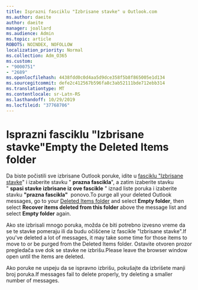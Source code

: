 ```yaml
---
title: Isprazni fasciklu "Izbrisane stavke" u Outlook.com
ms.author: daeite
author: daeite
manager: joallard
ms.audience: Admin
ms.topic: article
ROBOTS: NOINDEX, NOFOLLOW
localization_priority: Normal
ms.collection: Adm_O365
ms.custom:
- "9000751"
- "2689"
ms.openlocfilehash: 4438fdd0c0d4aa5d9dce358f5b8f865005e1d134
ms.sourcegitcommit: defe2c412567b596fa8c3ab52111bde712ebb314
ms.translationtype: MT
ms.contentlocale: sr-Latn-RS
ms.lasthandoff: 10/29/2019
ms.locfileid: "37768706"
---
```

# <a name="empty-the-deleted-items-folder"></a><span data-ttu-id="c7dbb-102">Isprazni fasciklu "Izbrisane stavke"</span><span class="sxs-lookup"><span data-stu-id="c7dbb-102">Empty the Deleted Items folder</span></span>

<span data-ttu-id="c7dbb-103">Da biste počistili sve izbrisane Outlook poruke, idite u [fasciklu "Izbrisane stavke](https://outlook.live.com/mail/deleteditems)" i izaberite stavku " **prazna fascikla**", a zatim izaberite stavku " **spasi stavke izbrisane iz ove fascikle** " iznad liste poruka i izaberite stavku **"prazna fascikla"**  ponovo.</span><span class="sxs-lookup"><span data-stu-id="c7dbb-103">To purge all your deleted Outlook messages, go to your [Deleted Items folder](https://outlook.live.com/mail/deleteditems) and select **Empty folder**, then select **Recover items deleted from this folder** above the message list and select **Empty folder** again.</span></span>

<span data-ttu-id="c7dbb-104">Ako ste izbrisali mnogo poruka, možda će biti potrebno izvesno vreme da se te stavke pomeraju ili da budu očišćene iz fascikle "Izbrisane stavke".</span><span class="sxs-lookup"><span data-stu-id="c7dbb-104">If you've deleted a lot of messages, it may take some time for those items to move to or be purged from the Deleted Items folder.</span></span> <span data-ttu-id="c7dbb-105">Ostavite otvoren prozor pregledača sve dok se stavke ne izbrišu.</span><span class="sxs-lookup"><span data-stu-id="c7dbb-105">Please leave the browser window open until the items are deleted.</span></span>

<span data-ttu-id="c7dbb-106">Ako poruke ne uspeju da se ispravno izbrišu, pokušajte da izbrišete manji broj poruka.</span><span class="sxs-lookup"><span data-stu-id="c7dbb-106">If messages fail to delete properly, try deleting a smaller number of messages.</span></span>
